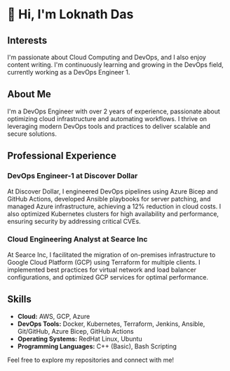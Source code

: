 # 👋 Hi, I'm Loknath Das

## Interests
I'm passionate about Cloud Computing and DevOps, and I also enjoy content writing. I'm continuously learning and growing in the DevOps field, currently working as a DevOps Engineer 1.

## About Me
I'm a DevOps Engineer with over 2 years of experience, passionate about optimizing cloud infrastructure and automating workflows. I thrive on leveraging modern DevOps tools and practices to deliver scalable and secure solutions.

## Professional Experience

### DevOps Engineer-1 at Discover Dollar
At Discover Dollar, I engineered DevOps pipelines using Azure Bicep and GitHub Actions, developed Ansible playbooks for server patching, and managed Azure infrastructure, achieving a 12% reduction in cloud costs. I also optimized Kubernetes clusters for high availability and performance, ensuring security by addressing critical CVEs.

### Cloud Engineering Analyst at Searce Inc
At Searce Inc, I facilitated the migration of on-premises infrastructure to Google Cloud Platform (GCP) using Terraform for multiple clients. I implemented best practices for virtual network and load balancer configurations, and optimized GCP services for optimal performance.

## Skills
- **Cloud:** AWS, GCP, Azure
- **DevOps Tools:** Docker, Kubernetes, Terraform, Jenkins, Ansible, Git/GitHub, Azure Bicep, GitHub Actions
- **Operating Systems:** RedHat Linux, Ubuntu
- **Programming Languages:** C++ (Basic), Bash Scripting

Feel free to explore my repositories and connect with me!
